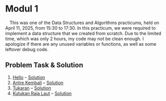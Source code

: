 # Modul 1

&emsp;This was one of the Data Structures and Algorithms practicums, held on April 11, 2025, from 15:30 to 17:30. In this practicum, we were required to implement a data structure that we created from scratch. Due to the limited time, which was only 2 hours, my code may not be clean enough. I apologize if there are any unused variables or functions, as well as some leftover debug code.

## Problem Task & Solution

1. [Hello](./probA-Hello.pdf) – [Solution](./A.c)  
2. [Antre Kembali](./probB-AntreKembali.pdf) – [Solution](./B.c)  
3. [Tukaran](./probC-Tukaran.pdf) – [Solution](./C.c)  
4. [Kutukan Raja Laut](./probD-KutukanRajaLaut.pdf) – [Solution](./D.c)
